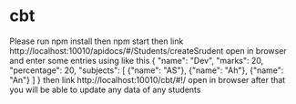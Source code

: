 # cbt
Please run npm install
then npm start
then link http://localhost:10010/apidocs/#/Students/createSrudent open in browser and enter some entries
using like this
{
  "name": "Dev",
  "marks": 20,
  "percentage": 20,
  "subjects": [
    {"name": "AS"}, {"name": "Ah"}, {"name": "An"}
  ]
}
then link http://localhost:10010/cbt/#!/  open in browser
after that you will be able to update any data of any students
